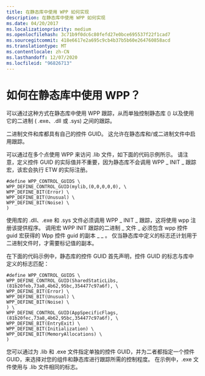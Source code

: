 ```yaml
---
title: 在静态库中使用 WPP 如何实现
description: 在静态库中使用 WPP 如何实现
ms.date: 04/20/2017
ms.localizationpriority: medium
ms.openlocfilehash: 3c71b9f0dc6c80fefd27e0bce695537f22f1cad7
ms.sourcegitcommit: 418e6617e2a695c9cb4b37b5b60e264760858acd
ms.translationtype: MT
ms.contentlocale: zh-CN
ms.lasthandoff: 12/07/2020
ms.locfileid: "96826713"
---
```

# <a name="how-do-i-use-wpp-in-static-libraries"></a>如何在静态库中使用 WPP？


可以通过这种方式在静态库中使用 WPP 跟踪，从而单独控制静态库 () 以及使用它的二进制 ( .exe、.dll 或 .sys) 之间的跟踪。

二进制文件和库都具有自己的控件 GUID。 这允许在静态库和/或二进制文件中启用跟踪。

可以通过在多个点使用 WPP 来访问 .lib 文件，如下面的代码示例所示。 请注意，定义控件 GUID 的实际值并不重要，因为静态库不会调用 WPP \_ INIT \_ 跟踪宏，该宏会执行 ETW 的实际注册。

```
#define WPP_CONTROL_GUIDS \
WPP_DEFINE_CONTROL_GUID(mylib,(0,0,0,0,0), \
WPP_DEFINE_BIT(Error) \
WPP_DEFINE_BIT(Unusual) \
WPP_DEFINE_BIT(Noise) \
)
```

使用库的 .dll、.exe 和 .sys 文件必须调用 WPP \_ INIT \_ 跟踪，这将使用 wpp 注册该提供程序。 调用宏 WPP INIT 跟踪的二进制 \_ 文件 \_ 必须包含 wpp 控件 guid 宏获得的 Wpp 控件 guid 的副本 \_ \_ 。 仅当静态库中定义的标志还计划用于二进制文件时，才需要标记值的副本。

在下面的代码示例中，静态库的控件 GUID 首先声明，控件 GUID 的标志与库中定义的标志匹配：

```
#define WPP_CONTROL_GUIDS \
WPP_DEFINE_CONTROL_GUID(SharedStaticLibs,(81b20feb,73a8,4b62,95bc,354477c97a6f), \
WPP_DEFINE_BIT(Error) \
WPP_DEFINE_BIT(Unusual) \
WPP_DEFINE_BIT(Noise) \
) \
WPP_DEFINE_CONTROL_GUID(AppSpecificFlags,(81b20fec,73a8,4b62,95bc,354477c97a6f), \
WPP_DEFINE_BIT(EntryExit) \
WPP_DEFINE_BIT(Initialization) \
WPP_DEFINE_BIT(MemoryAllocations) \
) 
```

您可以通过为 .lib 和 .exe 文件指定单独的控件 GUID，并为二者都指定一个控件 GUID，来选择对您的组件和静态库进行跟踪所需的控制程度。 在示例中，.exe 文件使用与 .lib 文件相同的标志。

 

 





